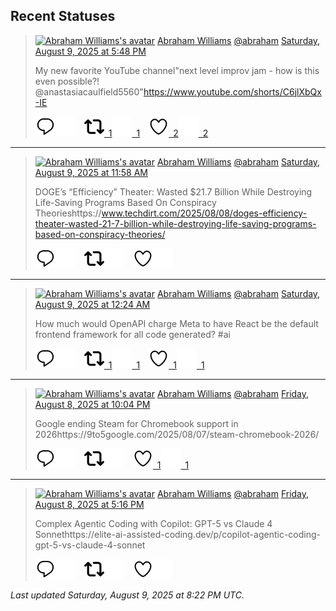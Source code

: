 ## Recent Statuses

> <a href="https://indieweb.social/@abraham"><img alt="Abraham Williams's avatar" src="https://cdn.masto.host/indiewebsocial/accounts/avatars/109/292/540/382/343/163/original/d00f2e03ce9c85b1.jpg" height="24" width="24" ></a> [Abraham Williams](https://indieweb.social/@abraham) [@abraham](https://indieweb.social/@abraham) [Saturday, August 9, 2025 at 5:48 PM](https://indieweb.social/@abraham/115000062877366078)
>
> My new favorite YouTube channel&quot;next level improv jam - how is this even possible?! ​⁠@anastasiacaulfield5560&quot;https://www.youtube.com/shorts/C6jlXbQx-IE
>
> [![Reply](./images/reply_light.svg#gh-light-mode-only "Reply")](https://indieweb.social/@abraham/115000062877366078#gh-light-mode-only)[![Reply](./images/reply.svg#gh-dark-mode-only "Reply")](https://indieweb.social/@abraham/115000062877366078#gh-dark-mode-only)&emsp;[![Boost](./images/retweet_light.svg#gh-light-mode-only "Boost")&ensp;1](https://indieweb.social/@abraham/115000062877366078#gh-light-mode-only)[![Boost](./images/retweet.svg#gh-dark-mode-only "Boost")&ensp;1](https://indieweb.social/@abraham/115000062877366078#gh-dark-mode-only)&emsp;[![Favorite](./images/like_light.svg#gh-light-mode-only "Favorite")&ensp;2](https://indieweb.social/@abraham/115000062877366078#gh-light-mode-only)[![Favorite](./images/like.svg#gh-dark-mode-only "Favorite")&ensp;2](https://indieweb.social/@abraham/115000062877366078#gh-dark-mode-only)


---

> <a href="https://indieweb.social/@abraham"><img alt="Abraham Williams's avatar" src="https://cdn.masto.host/indiewebsocial/accounts/avatars/109/292/540/382/343/163/original/d00f2e03ce9c85b1.jpg" height="24" width="24" ></a> [Abraham Williams](https://indieweb.social/@abraham) [@abraham](https://indieweb.social/@abraham) [Saturday, August 9, 2025 at 11:58 AM](https://indieweb.social/@abraham/114998685934012038)
>
> DOGE’s “Efficiency” Theater: Wasted $21.7 Billion While Destroying Life-Saving Programs Based On Conspiracy Theorieshttps://www.techdirt.com/2025/08/08/doges-efficiency-theater-wasted-21-7-billion-while-destroying-life-saving-programs-based-on-conspiracy-theories/
>
> [![Reply](./images/reply_light.svg#gh-light-mode-only "Reply")](https://indieweb.social/@abraham/114998685934012038#gh-light-mode-only)[![Reply](./images/reply.svg#gh-dark-mode-only "Reply")](https://indieweb.social/@abraham/114998685934012038#gh-dark-mode-only)&emsp;[![Boost](./images/retweet_light.svg#gh-light-mode-only "Boost")](https://indieweb.social/@abraham/114998685934012038#gh-light-mode-only)[![Boost](./images/retweet.svg#gh-dark-mode-only "Boost")](https://indieweb.social/@abraham/114998685934012038#gh-dark-mode-only)&emsp;[![Favorite](./images/like_light.svg#gh-light-mode-only "Favorite")](https://indieweb.social/@abraham/114998685934012038#gh-light-mode-only)[![Favorite](./images/like.svg#gh-dark-mode-only "Favorite")](https://indieweb.social/@abraham/114998685934012038#gh-dark-mode-only)


---

> <a href="https://indieweb.social/@abraham"><img alt="Abraham Williams's avatar" src="https://cdn.masto.host/indiewebsocial/accounts/avatars/109/292/540/382/343/163/original/d00f2e03ce9c85b1.jpg" height="24" width="24" ></a> [Abraham Williams](https://indieweb.social/@abraham) [@abraham](https://indieweb.social/@abraham) [Saturday, August 9, 2025 at 12:24 AM](https://indieweb.social/@abraham/114995956759564102)
>
> How much would OpenAPI charge Meta to have React be the default frontend framework for all code generated? #ai
>
> [![Reply](./images/reply_light.svg#gh-light-mode-only "Reply")](https://indieweb.social/@abraham/114995956759564102#gh-light-mode-only)[![Reply](./images/reply.svg#gh-dark-mode-only "Reply")](https://indieweb.social/@abraham/114995956759564102#gh-dark-mode-only)&emsp;[![Boost](./images/retweet_light.svg#gh-light-mode-only "Boost")&ensp;1](https://indieweb.social/@abraham/114995956759564102#gh-light-mode-only)[![Boost](./images/retweet.svg#gh-dark-mode-only "Boost")&ensp;1](https://indieweb.social/@abraham/114995956759564102#gh-dark-mode-only)&emsp;[![Favorite](./images/like_light.svg#gh-light-mode-only "Favorite")&ensp;1](https://indieweb.social/@abraham/114995956759564102#gh-light-mode-only)[![Favorite](./images/like.svg#gh-dark-mode-only "Favorite")&ensp;1](https://indieweb.social/@abraham/114995956759564102#gh-dark-mode-only)


---

> <a href="https://indieweb.social/@abraham"><img alt="Abraham Williams's avatar" src="https://cdn.masto.host/indiewebsocial/accounts/avatars/109/292/540/382/343/163/original/d00f2e03ce9c85b1.jpg" height="24" width="24" ></a> [Abraham Williams](https://indieweb.social/@abraham) [@abraham](https://indieweb.social/@abraham) [Friday, August 8, 2025 at 10:04 PM](https://indieweb.social/@abraham/114995406373835106)
>
> Google ending Steam for Chromebook support in 2026https://9to5google.com/2025/08/07/steam-chromebook-2026/
>
> [![Reply](./images/reply_light.svg#gh-light-mode-only "Reply")](https://indieweb.social/@abraham/114995406373835106#gh-light-mode-only)[![Reply](./images/reply.svg#gh-dark-mode-only "Reply")](https://indieweb.social/@abraham/114995406373835106#gh-dark-mode-only)&emsp;[![Boost](./images/retweet_light.svg#gh-light-mode-only "Boost")](https://indieweb.social/@abraham/114995406373835106#gh-light-mode-only)[![Boost](./images/retweet.svg#gh-dark-mode-only "Boost")](https://indieweb.social/@abraham/114995406373835106#gh-dark-mode-only)&emsp;[![Favorite](./images/like_light.svg#gh-light-mode-only "Favorite")&ensp;1](https://indieweb.social/@abraham/114995406373835106#gh-light-mode-only)[![Favorite](./images/like.svg#gh-dark-mode-only "Favorite")&ensp;1](https://indieweb.social/@abraham/114995406373835106#gh-dark-mode-only)


---

> <a href="https://indieweb.social/@abraham"><img alt="Abraham Williams's avatar" src="https://cdn.masto.host/indiewebsocial/accounts/avatars/109/292/540/382/343/163/original/d00f2e03ce9c85b1.jpg" height="24" width="24" ></a> [Abraham Williams](https://indieweb.social/@abraham) [@abraham](https://indieweb.social/@abraham) [Friday, August 8, 2025 at 5:16 PM](https://indieweb.social/@abraham/114994276360524666)
>
> Complex Agentic Coding with Copilot: GPT-5 vs Claude 4 Sonnethttps://elite-ai-assisted-coding.dev/p/copilot-agentic-coding-gpt-5-vs-claude-4-sonnet
>
> [![Reply](./images/reply_light.svg#gh-light-mode-only "Reply")](https://indieweb.social/@abraham/114994276360524666#gh-light-mode-only)[![Reply](./images/reply.svg#gh-dark-mode-only "Reply")](https://indieweb.social/@abraham/114994276360524666#gh-dark-mode-only)&emsp;[![Boost](./images/retweet_light.svg#gh-light-mode-only "Boost")](https://indieweb.social/@abraham/114994276360524666#gh-light-mode-only)[![Boost](./images/retweet.svg#gh-dark-mode-only "Boost")](https://indieweb.social/@abraham/114994276360524666#gh-dark-mode-only)&emsp;[![Favorite](./images/like_light.svg#gh-light-mode-only "Favorite")](https://indieweb.social/@abraham/114994276360524666#gh-light-mode-only)[![Favorite](./images/like.svg#gh-dark-mode-only "Favorite")](https://indieweb.social/@abraham/114994276360524666#gh-dark-mode-only)


_Last updated Saturday, August 9, 2025 at 8:22 PM UTC._
